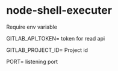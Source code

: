 # node-shell-executer

Require env variable

GITLAB_API_TOKEN= token for read api

GITLAB_PROJECT_ID= Project id

PORT= listening port
